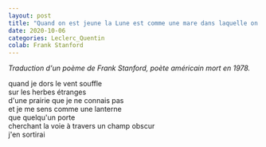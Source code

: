 ```yaml
---
layout: post
title: "Quand on est jeune la Lune est comme une mare dans laquelle on se noie"
date: 2020-10-06
categories: Leclerc_Quentin
colab: Frank Stanford
---
```


*Traduction d'un poème de Frank Stanford, poète américain mort en 1978.*

quand je dors le vent souffle  
sur les herbes étranges  
d'une prairie que je ne connais pas  
et je me sens comme une lanterne  
que quelqu'un porte  
cherchant la voie
à travers un champ obscur  
j'en sortirai

